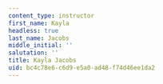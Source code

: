 ```yaml
---
content_type: instructor
first_name: Kayla
headless: true
last_name: Jacobs
middle_initial: ''
salutation: ''
title: Kayla Jacobs
uid: bc4c78e6-c6d9-e5a0-ad48-f74d46ee1da2
---
```


